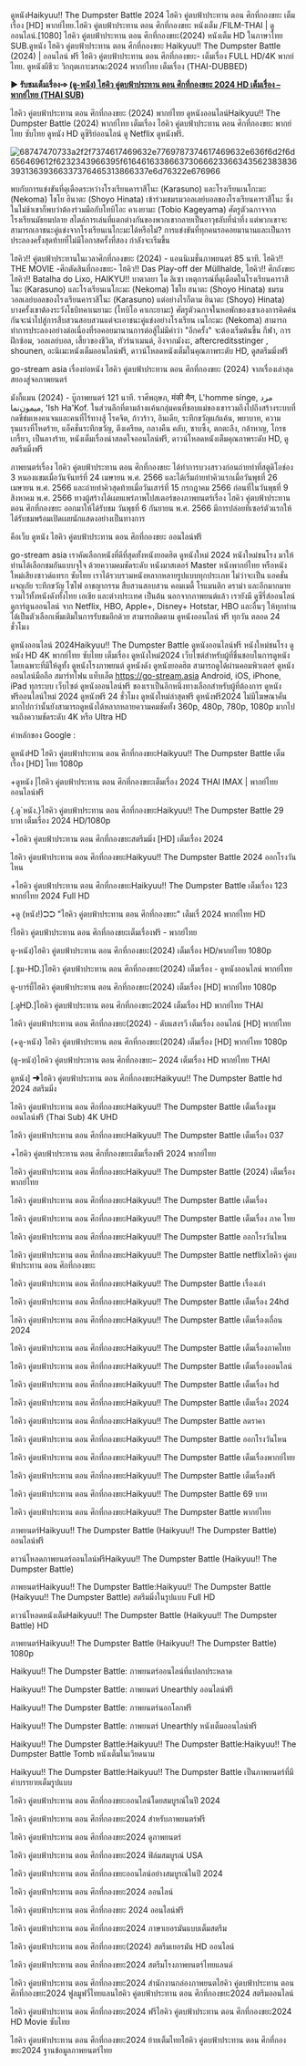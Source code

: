 ดูหนังHaikyuu!! The Dumpster Battle 2024 ไฮคิว คู่ตบฟ้าประทาน ตอน ศึกที่กองขยะ เต็มเรื่อง [HD] พากย์ไทย.ไฮคิว คู่ตบฟ้าประทาน ตอน ศึกที่กองขยะ หนังเต็ม /FILM-THAI | ดูออนไลน์.[1080] ไฮคิว คู่ตบฟ้าประทาน ตอน ศึกที่กองขยะ(2024) หนังเต็ม HD ในภาษาไทย SUB.ดูหนัง ไฮคิว คู่ตบฟ้าประทาน ตอน ศึกที่กองขยะ Haikyuu!! The Dumpster Battle (2024) | ออนไลน์ ฟรี ไฮคิว คู่ตบฟ้าประทาน ตอน ศึกที่กองขยะ- เต็มเรื่อง FULL HD/4K พากย์ไทย. ดูหนังผีชีวะ วิกฤตเกาะมรณะ2024 พากย์ไทย เต็มเรื่อง (THAI-DUBBED)

**▶ รับชมเต็มเรื่อง➾ [(ดู-หนัง) ไฮคิว คู่ตบฟ้าประทาน ตอน ศึกที่กองขยะ 2024 HD เต็มเรื่อง – พากย์ไทย (THAI SUB)](https://flixmov.net/th/movie/1012201)**

ไฮคิว คู่ตบฟ้าประทาน ตอน ศึกที่กองขยะ (2024) พากย์ไทย ดูหนังออนไลน์Haikyuu!! The Dumpster Battle (2024) พากย์ไทย เต็มเรื่อง ไฮคิว คู่ตบฟ้าประทาน ตอน ศึกที่กองขยะ พากย์ไทย ซับไทย ดูหนัง HD ดูซีรีย์ออนไลน์ ดู Netflix ดูหนังฟรี.

![68747470733a2f2f7374617469632e7769787374617469632e636f6d2f6d656469612f6232343966395f61646163386637306662336634356238383639313639366337376465313866337e6d76322e676966](https://github.com/thxstephenwilson12345/.github/assets/171501951/9c576bf4-b472-4ac9-96f6-513f17821c75)

พบกับการแข่งขันที่ดุเดือดระหว่างโรงเรียนคาราสึโนะ (Karasuno) และโรงเรียนเนโกะมะ (Nekoma) โชโย ฮินาตะ (Shoyo Hinata) เข้าร่วมชมรมวอลเลย์บอลของโรงเรียนคาราสึโนะ ซึ่งในไม่ช้าเขาก็พบว่าต้องร่วมมือกับโทบิโอะ คาเงยามะ (Tobio Kageyama) ศัตรูตัวฉกาจจากโรงเรียนมัธยมปลาย สไตล์การเล่นที่แตกต่างกันของพวกเขากลายเป็นอาวุธลับที่น่าทึ่ง แต่พวกเขาจะสามารถเอาชนะคู่แข่งจากโรงเรียนเนโกะมะได้หรือไม่? การแข่งขันที่ทุกคนรอคอยมานานและเป็นการประลองครั้งสุดท้ายที่ไม่มีโอกาสครั้งที่สอง กำลังจะเริ่มขึ้น

ไฮคิว!! คู่ตบฟ้าประทานในเวลาศึกที่กองขยะ (2024) - แอนนิเมชั่นภาพยนตร์ 85 นาที. ไฮคิว!! THE MOVIE -ศึกตัดสินที่กองขยะ- ไฮคิว!! Das Play-off der Müllhalde, ไฮคิว!! ศึกถังขยะ ไฮคิว!! Batalha do Lixo, HAIKYU!! บาตาลยา โด ลิเซา เหตุการณ์ที่ดุเดือดในโรงเรียนคาราสึโนะ (Karasuno) และโรงเรียนเนโกะมะ (Nekoma) โชโย ฮนาตะ (Shoyo Hinata) ชมรมวอลเลย์บอลของโรงเรียนคาราสึโนะ (Karasuno) แต่อย่างไรก็ตาม ฮินาตะ (Shoyo) Hinata) บางครั้งเขาต้องระวังโธบิทคาเนยามะ (โทบิโอ คาเกะยามะ) ศัตรูตัวฉกาจในหอพักของเขาเองการคิดค้นกันจะนำไปสู่การสืบสวนสอบสวนแต่จะเอาชนะคู่แข่งอย่างโรงเรียน เนโกะมะ (Nekoma) สามารถทำการประลองอย่างต่อเนื่องที่รอคอยมานานการต่อสู้ไม่มีคำว่า "อีกครั้ง" จะต้องเริ่มต้นขึ้น กีฬา, การฝึกซ้อม, วอลเลย์บอล, เสี้ยวของชีวิต, ทัวร์นาเมนต์, อิงจากมังงะ, aftercreditsstinger , shounen, อะนิเมะหนังเต็มออนไลน์ฟรี, ดาวน์โหลดหนังเต็มในคุณภาพระดับ HD, ดูสตรีมมิ่งฟรี

go-stream asia เรื่องย่อหนัง ไฮคิว คู่ตบฟ้าประทาน ตอน ศึกที่กองขยะ (2024) จากเรื่องเล่าสุดสยองสู่จอภาพยนตร์

มังกี้แมน (2024) - บู๊ภาพยนตร์ 121 นาที. ราศีพฤษภ, मंकी मैन, L'homme singe, مرد میمون‌نما, 'Ish Ha'Kof. ในส่วนลึกที่ตามล้างแค้นกลุ่มคนที่ชอบแม่ของเขารวมถึงไปถึงสร้างระบบที่กดขี่ข่มเหงคนจนและคนที่ไร้ทางสู้ โรคจิต, ก้าวร้าว, อินเดีย, ระทึกขวัญแก้แค้น, พยาบาท, ความรุนแรงที่โหดร้าย, แอ็คชั่นระทึกขวัญ, ตึงเครียด, กลางคืน คลับ, ซาบซึ้ง, ตกตะลึง, กล้าหาญ, โกรธเกรี้ยว, เป็นลางร้าย, หนังเต็มเรื่องน่าสลดใจออนไลน์ฟรี, ดาวน์โหลดหนังเต็มคุณภาพระดับ HD, ดูสตรีมมิ่งฟรี

ภาพยนตร์เรื่อง ไฮคิว คู่ตบฟ้าประทาน ตอน ศึกที่กองขยะ ได้ทำการบวงสรวงก่อนถ่ายทำที่สตูดิโอช่อง 3 หนองแขมเมื่อวันจันทร์ที่ 24 เมษายน พ.ศ. 2566 และได้เริ่มถ่ายทำคิวแรกเมื่อวันพุธที่ 26 เมษายน พ.ศ. 2566 และถ่ายทำคิวสุดท้ายเมื่อวันเสาร์ที่ 15 กรกฎาคม 2566 ก่อนที่ในวันพุธที่ 9 สิงหาคม พ.ศ. 2566 ทางผู้สร้างได้เผยแพร่ภาพโปสเตอร์ของภาพยนตร์เรื่อง ไฮคิว คู่ตบฟ้าประทาน ตอน ศึกที่กองขยะ ออกมาให้ได้รับชม วันพุธที่ 6 กันยายน พ.ศ. 2566 มีการปล่อยทีเซอร์ตัวแรกให้ได้รับชมพร้อมเปิดเผยนักแสดงอย่างเป็นทางการ

คือเว็บ ดูหนัง ไฮคิว คู่ตบฟ้าประทาน ตอน ศึกที่กองขยะ ออนไลน์ฟรี

go-stream asia เราคัดเลือกหนังที่ดีที่สุดทั้งหนังยอดฮิต ดูหนังใหม่ 2024 หนังใหม่ชนโรง มาให้ท่านได้เลือกชมกันแบบจุใจ ด้วยความคมชัดระดับ หนังมาสเตอร์ Master หนังพากย์ไทย หรือหนังใหม่เสียงซาวด์แทรก ซับไทย เราได้รวบรวมหนังหลากหลายรูปแบบทุกประเภท ไม่ว่าจะเป็น แอคชั่น ผจญภัย ระทึกขวัญ ไซไฟ อาชญากรรม สืบสวนสอบสวน คอมเมดี้ โรแมนติก ดราม่า และอีกมากมาย รวมไว้ทั้งหนังดังทั้งไทย เอเชีย และต่างประเทศ เป็นต้น นอกจากภาพยนต์แล้ว เรายังมี ดูซีรี่ส์ออนไลน์ ดูการ์ตูนออนไลน์ จาก Netflix, HBO, Apple+, Disney+ Hotstar, HBO และอื่นๆ ให้ทุกท่านได้เป็นตัวเลือกเพิ่มเติมในการรับชมอีกด้วย สามารถติดตาม ดูหนังออนไลน์ ฟรี ทุกวัน ตลอด 24 ชั่วโมง

ดูหนังออนไลน์ 2024Haikyuu!! The Dumpster Battle ดูหนังออนไลน์ฟรี หนังใหม่ชนโรง ดูหนัง HD 4K พากย์ไทย ซับไทย เต็มเรื่อง ดูหนังใหม่2024 เว็บไซต์สำหรับผู้ที่ชื่นชอบในการดูหนังโดยเฉพาะที่มีให้ดูทั้ง ดูหนังโรงภาพยนต์ ดูหนังดัง ดูหนังยอดฮิต สามารถดูได้ผ่านคอมพิวเตอร์ ดูหนังออนไลน์มือถือ สมาร์ทโฟน แท็บเล็ต https://go-stream.asia Android, iOS, iPhone, iPad ทุกระบบ เว็บไซต์ ดูหนังออนไลน์ฟรี ของเราเป็นอีกหนึ่งทางเลือกสำหรับผู้ที่ต้องการ ดูหนังฟรีออนไลน์ใหม่ 2024 ดูหนังฟรี 24 ชั่วโมง ดูหนังใหม่ล่าสุดฟรี ดูหนังฟรี2024 ไม่มีโฆษณาคั่น มากไปกว่านั้นยังสามารถดูหนังได้หลากหลายความคมชัดทั้ง 360p, 480p, 780p, 1080p มากไปจนถึงความชัดระดับ 4K หรือ Ultra HD

คำหลักของ Google :

ดูหนังHD ไฮคิว คู่ตบฟ้าประทาน ตอน ศึกที่กองขยะHaikyuu!! The Dumpster Battle เต็มเรื่อง [HD] ไทย 1080p

+ดูหนัง |ไฮคิว คู่ตบฟ้าประทาน ตอน ศึกที่กองขยะเต็มเรื่อง 2024 THAI IMAX | พากย์ไทย ออนไลน์ฟรี

{.ดู`หนัง.}ไฮคิว คู่ตบฟ้าประทาน ตอน ศึกที่กองขยะHaikyuu!! The Dumpster Battle 29 บาท เต็มเรื่อง 2024 HD/1080p

+ไฮคิว คู่ตบฟ้าประทาน ตอน ศึกที่กองขยะสตรีมมิ่ง [HD] เต็มเรื่อง 2024

ไฮคิว คู่ตบฟ้าประทาน ตอน ศึกที่กองขยะHaikyuu!! The Dumpster Battle 2024 ออกโรงวันไหน

+ไฮคิว คู่ตบฟ้าประทาน ตอน ศึกที่กองขยะHaikyuu!! The Dumpster Battle เต็มเรื่อง 123 พากย์ไทย 2024 Full HD

+ดู (หนัง!)➲➲ "ไฮคิว คู่ตบฟ้าประทาน ตอน ศึกที่กองขยะ" เต็มเรื่ 2024 พากย์ไทย HD

!ไฮคิว คู่ตบฟ้าประทาน ตอน ศึกที่กองขยะเต็มเรื่องฟรี - พากย์ไทย

ดู-หนัง)ไฮคิว คู่ตบฟ้าประทาน ตอน ศึกที่กองขยะ(2024) เต็มเรื่อง HD/พากย์ไทย 1080p

[.ซูม-HD.]ไฮคิว คู่ตบฟ้าประทาน ตอน ศึกที่กองขยะ(2024) เต็มเรื่อง - ดูหนังออนไลน์ พากย์ไทย

ดู-บาร์บี้ไฮคิว คู่ตบฟ้าประทาน ตอน ศึกที่กองขยะ(2024) เต็มเรื่อง [HD] พากย์ไทย 1080p

[.ดูHD.]ไฮคิว คู่ตบฟ้าประทาน ตอน ศึกที่กองขยะ2024 เต็มเรื่อง HD พากย์ไทย THAI

ไฮคิว คู่ตบฟ้าประทาน ตอน ศึกที่กองขยะ(2024) - ดับแสงรวี เต็มเรื่อง ออนไลน์ [HD] พากย์ไทย

(+ดู-หนัง) ไฮคิว คู่ตบฟ้าประทาน ตอน ศึกที่กองขยะ(2024) เต็มเรื่อง [HD] พากย์ไทย 1080p

(ดู-หนัง)ไฮคิว คู่ตบฟ้าประทาน ตอน ศึกที่กองขยะ– 2024 เต็มเรื่อง HD พากย์ไทย THAI

ดูหนัง] ➜ไฮคิว คู่ตบฟ้าประทาน ตอน ศึกที่กองขยะHaikyuu!! The Dumpster Battle hd 2024 สตรีมมิ่ง

ไฮคิว คู่ตบฟ้าประทาน ตอน ศึกที่กองขยะHaikyuu!! The Dumpster Battle เต็มเรื่องซูม ออนไลน์ฟรี (Thai Sub) 4K UHD

ไฮคิว คู่ตบฟ้าประทาน ตอน ศึกที่กองขยะHaikyuu!! The Dumpster Battle เต็มเรื่อง 037

+ไฮคิว คู่ตบฟ้าประทาน ตอน ศึกที่กองขยะเต็มเรื่องฟรี 2024 พากย์ไทย

ไฮคิว คู่ตบฟ้าประทาน ตอน ศึกที่กองขยะHaikyuu!! The Dumpster Battle (2024) เต็มเรื่อง พากย์ไทย

ไฮคิว คู่ตบฟ้าประทาน ตอน ศึกที่กองขยะHaikyuu!! The Dumpster Battle เต็มเรื่อง

ไฮคิว คู่ตบฟ้าประทาน ตอน ศึกที่กองขยะHaikyuu!! The Dumpster Battle เต็มเรื่อง ภาค ไทย

ไฮคิว คู่ตบฟ้าประทาน ตอน ศึกที่กองขยะHaikyuu!! The Dumpster Battle ออกโรงวันไหน

ไฮคิว คู่ตบฟ้าประทาน ตอน ศึกที่กองขยะHaikyuu!! The Dumpster Battle netflixไฮคิว คู่ตบฟ้าประทาน ตอน ศึกที่กองขยะ

ไฮคิว คู่ตบฟ้าประทาน ตอน ศึกที่กองขยะHaikyuu!! The Dumpster Battle เรื่องเล่า

ไฮคิว คู่ตบฟ้าประทาน ตอน ศึกที่กองขยะHaikyuu!! The Dumpster Battle เต็มเรื่อง 24hd

ไฮคิว คู่ตบฟ้าประทาน ตอน ศึกที่กองขยะHaikyuu!! The Dumpster Battle เต็มเรื่องเถื่อน 2024

ไฮคิว คู่ตบฟ้าประทาน ตอน ศึกที่กองขยะHaikyuu!! The Dumpster Battle เต็มเรื่องภาคไทย

ไฮคิว คู่ตบฟ้าประทาน ตอน ศึกที่กองขยะHaikyuu!! The Dumpster Battle เต็มเรื่องออนไลน์

ไฮคิว คู่ตบฟ้าประทาน ตอน ศึกที่กองขยะHaikyuu!! The Dumpster Battle เต็มเรื่อง hd

ไฮคิว คู่ตบฟ้าประทาน ตอน ศึกที่กองขยะHaikyuu!! The Dumpster Battle เต็มเรื่อง 2024

ไฮคิว คู่ตบฟ้าประทาน ตอน ศึกที่กองขยะHaikyuu!! The Dumpster Battle ลดราคา

ไฮคิว คู่ตบฟ้าประทาน ตอน ศึกที่กองขยะHaikyuu!! The Dumpster Battle ออกโรงวันไหน

ไฮคิว คู่ตบฟ้าประทาน ตอน ศึกที่กองขยะHaikyuu!! The Dumpster Battle เต็มเรื่องพากย์ไทย

ไฮคิว คู่ตบฟ้าประทาน ตอน ศึกที่กองขยะHaikyuu!! The Dumpster Battle เต็มเรื่องฟรี

ไฮคิว คู่ตบฟ้าประทาน ตอน ศึกที่กองขยะHaikyuu!! The Dumpster Battle 69 บาท

ไฮคิว คู่ตบฟ้าประทาน ตอน ศึกที่กองขยะHaikyuu!! The Dumpster Battle พากย์ไทย

ภาพยนตร์Haikyuu!! The Dumpster Battle (Haikyuu!! The Dumpster Battle) ออนไลน์ฟรี

ดาวน์โหลดภาพยนตร์ออนไลน์ฟรีHaikyuu!! The Dumpster Battle (Haikyuu!! The Dumpster Battle)

ภาพยนตร์Haikyuu!! The Dumpster Battle:Haikyuu!! The Dumpster Battle (Haikyuu!! The Dumpster Battle) สตรีมมิ่งในรูปแบบ Full HD

ดาวน์โหลดหนังเต็มHaikyuu!! The Dumpster Battle (Haikyuu!! The Dumpster Battle) HD

ภาพยนตร์Haikyuu!! The Dumpster Battle (Haikyuu!! The Dumpster Battle) 1080p

Haikyuu!! The Dumpster Battle: ภาพยนตร์ออนไลน์ที่แปลกประหลาด

Haikyuu!! The Dumpster Battle: ภาพยนตร์ Unearthly ออนไลน์ฟรี

Haikyuu!! The Dumpster Battle: ภาพยนตร์นอกโลกฟรี

Haikyuu!! The Dumpster Battle: ภาพยนตร์ Unearthly หนังเต็มออนไลน์ฟรี

Haikyuu!! The Dumpster Battle:Haikyuu!! The Dumpster Battle:Haikyuu!! The Dumpster Battle Tomb หนังเต็มในเวียดนาม

Haikyuu!! The Dumpster Battle:Haikyuu!! The Dumpster Battle เป็นภาพยนตร์ที่มีคำบรรยายเต็มรูปแบบ

ไฮคิว คู่ตบฟ้าประทาน ตอน ศึกที่กองขยะออนไลน์โดยสมบูรณ์ในปี 2024

ไฮคิว คู่ตบฟ้าประทาน ตอน ศึกที่กองขยะ2024 สำหรับภาพยนตร์ฟรี

ไฮคิว คู่ตบฟ้าประทาน ตอน ศึกที่กองขยะ2024 ดูภาพยนตร์

ไฮคิว คู่ตบฟ้าประทาน ตอน ศึกที่กองขยะ2024 ฟิล์มสมบูรณ์ USA

ไฮคิว คู่ตบฟ้าประทาน ตอน ศึกที่กองขยะออนไลน์อย่างสมบูรณ์ในปี 2024

ไฮคิว คู่ตบฟ้าประทาน ตอน ศึกที่กองขยะ2024 ออนไลน์

ไฮคิว คู่ตบฟ้าประทาน ตอน ศึกที่กองขยะ 2024 ออนไลน์ฟรี

ไฮคิว คู่ตบฟ้าประทาน ตอน ศึกที่กองขยะ2024 ภาษาเยอรมันแบบเต็มสตรีม

ไฮคิว คู่ตบฟ้าประทาน ตอน ศึกที่กองขยะ(2024) สตรีมเยอรมัน HD ออนไลน์

ไฮคิว คู่ตบฟ้าประทาน ตอน ศึกที่กองขยะ2024 สตรีมโรงภาพยนตร์ไทยแลนด์

ไฮคิว คู่ตบฟ้าประทาน ตอน ศึกที่กองขยะ2024 สํานักงานกล่องภาพยนตไฮคิว คู่ตบฟ้าประทาน ตอน ศึกที่กองขยะ2024 ฟูลมูฟวี่ไทยแลนไฮคิว คู่ตบฟ้าประทาน ตอน ศึกที่กองขยะ2024 สตรีมออนไลน์

ไฮคิว คู่ตบฟ้าประทาน ตอน ศึกที่กองขยะ2024 ฟรีไฮคิว คู่ตบฟ้าประทาน ตอน ศึกที่กองขยะ2024 HD Movie ซับไทย

ไฮคิว คู่ตบฟ้าประทาน ตอน ศึกที่กองขยะ2024 ย้ายเต็มไทยไฮคิว คู่ตบฟ้าประทาน ตอน ศึกที่กองขยะ2024 ฐานข้อมูลภาพยนตร์ไทย
